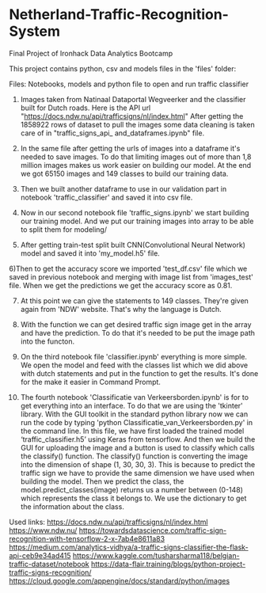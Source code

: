 # Netherland-Traffic-Recognition-System
Final Project of Ironhack Data Analytics Bootcamp


This project contains python, csv and models files in the 'files' folder:

  Files: Notebooks, models and python file to open and run traffic classifier
 
1) Images taken from Natinaal Dataportal Wegveerker and the classifier built for Dutch roads. Here is the API url "https://docs.ndw.nu/api/trafficsigns/nl/index.html"
After getting the 1858922 rows of dataset to pull the images some data cleaning is taken care of in "traffic_signs_api_ and_dataframes.ipynb" file.

2) In the same file after getting the urls of images into a dataframe it's needed to save images. To do that limiting  images out of more than 1,8 million images makes us work easier on building our model. At the end we got 65150 images and 149 classes to build our training data.

3) Then we built another dataframe to use in our validation part in notebook 'traffic_classifier' and saved it into csv file.

4) Now in our second notebook file 'traffic_signs.ipynb' we start building our training model. And we put our training images into array to be able to split them for modeling/

5) After getting train-test split built CNN(Convolutional Neural Network) model and saved it into 'my_model.h5' file.

6)Then to get the accuracy score we imported 'test_df.csv' file which we saved in previous notebook and merging with image list from 'images_test' file. When we get the predictions we get the accuracy score as 0.81.

7) At this point we can give the statements to 149 classes. They're given again from 'NDW' website. That's why the language is Dutch.

8) With the function we can get desired traffic sign image get in the array and have the prediction. To do that it's needed to be put the image path into the functon.

9) On the third notebook file 'classifier.ipynb' everything is more simple. We open the model and feed with the classes list which we did above with dutch statements and put in the function to get the results. It's done for the make it easier in Command Prompt.

10) The fourth notebook 'Classificatie van Verkeersborden.ipynb' is for to get everything into an interface. To do that we are using the 'tkinter' library. With the GUI toolkit in the standard python library now we can run the code by typing 'python Classificatie_van_Verkeersborden.py' in the command line. In this file, we have first loaded the trained model ‘traffic_classifier.h5’ using Keras from tensorflow. And then we build the GUI for uploading the image and a button is used to classify which calls the classify() function. The classify() function is converting the image into the dimension of shape (1, 30, 30, 3). This is because to predict the traffic sign we have to provide the same dimension we have used when building the model. Then we predict the class, the model.predict_classes(image) returns us a number between (0-148) which represents the class it belongs to. We use the dictionary to get the information about the class.


Used links:
https://docs.ndw.nu/api/trafficsigns/nl/index.html
https://www.ndw.nu/
https://towardsdatascience.com/traffic-sign-recognition-with-tensorflow-2-x-7ab4e8611a83
https://medium.com/analytics-vidhya/a-traffic-signs-classifier-the-flask-api-ceb9e34ad415
https://www.kaggle.com/tusharsharma118/belgian-traffic-dataset/notebook
https://data-flair.training/blogs/python-project-traffic-signs-recognition/
https://cloud.google.com/appengine/docs/standard/python/images


